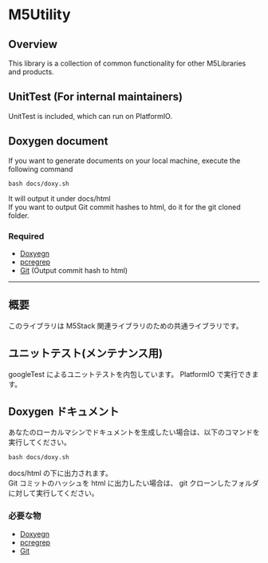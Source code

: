 # M5Utility

## Overview
This library is a collection of common functionality for other M5Libraries and products.

## UnitTest (For internal maintainers)
UnitTest is included, which can run on PlatformIO.

## Doxygen document
If you want to generate documents on your local machine, execute the following command

```
bash docs/doxy.sh
```

It will output it under docs/html  
If you want to output Git commit hashes to html, do it for the git cloned folder.

### Required
- [Doxyegn](https://www.doxygen.nl/)
- [pcregrep](https://formulae.brew.sh/formula/pcre2)
- [Git](https://git-scm.com/) (Output commit hash to html)


---

## 概要
このライブラリは M5Stack 関連ライブラリのための共通ライブラリです。

## ユニットテスト(メンテナンス用)
googleTest によるユニットテストを内包しています。 PlatformIO で実行できます。


## Doxygen ドキュメント
あなたのローカルマシンでドキュメントを生成したい場合は、以下のコマンドを実行してください。
```
bash docs/doxy.sh
```
docs/html の下に出力されます。  
Git コミットのハッシュを html に出力したい場合は、 git クローンしたフォルダに対して実行してください。

### 必要な物
- [Doxyegn](https://www.doxygen.nl/)
- [pcregrep](https://formulae.brew.sh/formula/pcre2)
- [Git](https://git-scm.com/)




